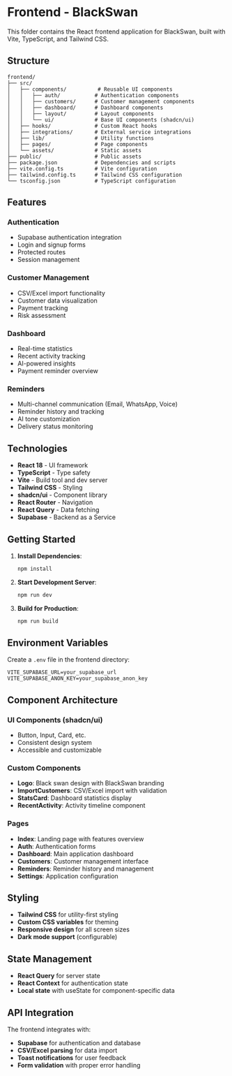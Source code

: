 # Frontend - BlackSwan

This folder contains the React frontend application for BlackSwan, built with Vite, TypeScript, and Tailwind CSS.

## Structure

```
frontend/
├── src/
│   ├── components/          # Reusable UI components
│   │   ├── auth/           # Authentication components
│   │   ├── customers/      # Customer management components
│   │   ├── dashboard/      # Dashboard components
│   │   ├── layout/         # Layout components
│   │   └── ui/             # Base UI components (shadcn/ui)
│   ├── hooks/              # Custom React hooks
│   ├── integrations/       # External service integrations
│   ├── lib/                # Utility functions
│   ├── pages/              # Page components
│   └── assets/             # Static assets
├── public/                 # Public assets
├── package.json            # Dependencies and scripts
├── vite.config.ts          # Vite configuration
├── tailwind.config.ts      # Tailwind CSS configuration
└── tsconfig.json           # TypeScript configuration
```

## Features

### Authentication
- Supabase authentication integration
- Login and signup forms
- Protected routes
- Session management

### Customer Management
- CSV/Excel import functionality
- Customer data visualization
- Payment tracking
- Risk assessment

### Dashboard
- Real-time statistics
- Recent activity tracking
- AI-powered insights
- Payment reminder overview

### Reminders
- Multi-channel communication (Email, WhatsApp, Voice)
- Reminder history and tracking
- AI tone customization
- Delivery status monitoring

## Technologies

- **React 18** - UI framework
- **TypeScript** - Type safety
- **Vite** - Build tool and dev server
- **Tailwind CSS** - Styling
- **shadcn/ui** - Component library
- **React Router** - Navigation
- **React Query** - Data fetching
- **Supabase** - Backend as a Service

## Getting Started

1. **Install Dependencies**:
   ```bash
   npm install
   ```

2. **Start Development Server**:
   ```bash
   npm run dev
   ```

3. **Build for Production**:
   ```bash
   npm run build
   ```

## Environment Variables

Create a `.env` file in the frontend directory:

```env
VITE_SUPABASE_URL=your_supabase_url
VITE_SUPABASE_ANON_KEY=your_supabase_anon_key
```

## Component Architecture

### UI Components (shadcn/ui)
- Button, Input, Card, etc.
- Consistent design system
- Accessible and customizable

### Custom Components
- **Logo**: Black swan design with BlackSwan branding
- **ImportCustomers**: CSV/Excel import with validation
- **StatsCard**: Dashboard statistics display
- **RecentActivity**: Activity timeline component

### Pages
- **Index**: Landing page with features overview
- **Auth**: Authentication forms
- **Dashboard**: Main application dashboard
- **Customers**: Customer management interface
- **Reminders**: Reminder history and management
- **Settings**: Application configuration

## Styling

- **Tailwind CSS** for utility-first styling
- **Custom CSS variables** for theming
- **Responsive design** for all screen sizes
- **Dark mode support** (configurable)

## State Management

- **React Query** for server state
- **React Context** for authentication state
- **Local state** with useState for component-specific data

## API Integration

The frontend integrates with:
- **Supabase** for authentication and database
- **CSV/Excel parsing** for data import
- **Toast notifications** for user feedback
- **Form validation** with proper error handling 